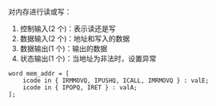 对内存进行读或写：
1. 控制输入(2 个)：表示读还是写
2. 数据输入(2 个)：地址和写入的数据
3. 数据输出(1 个)：输出的数据
4. 状态输出(1 个)：当地址为非法时，设置异常

```
word mem_addr = [
	icode in { IRMMOVQ, IPUSHQ, ICALL, IMRMOVQ } : valE;
	icode in { IPOPQ, IRET } : valA;
];
```